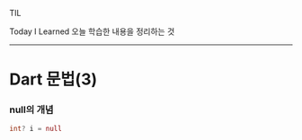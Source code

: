 TIL

Today I Learned
오늘 학습한 내용을 정리하는 것
***

Dart 문법(3)
========

### null의 개념
```Dart
int? i = null
```
